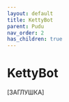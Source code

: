 ```yaml
---
layout: default
title: KettyBot
parent: Pudu
nav_order: 2
has_children: true
---
```


# KettyBot

[ЗАГЛУШКА]

